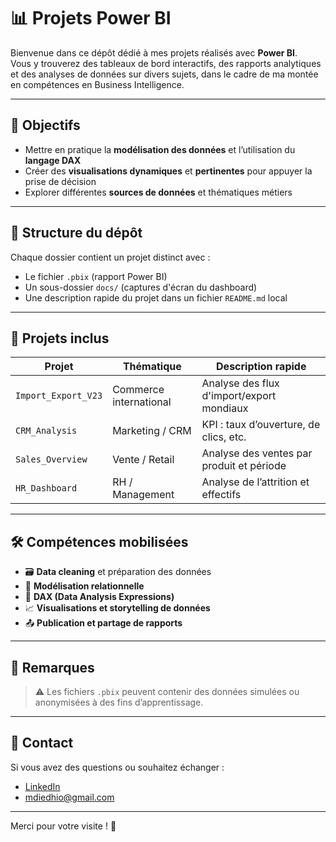 # 📊 Projets Power BI

Bienvenue dans ce dépôt dédié à mes projets réalisés avec **Power BI**.  
Vous y trouverez des tableaux de bord interactifs, des rapports analytiques et des analyses de données sur divers sujets, dans le cadre de ma montée en compétences en Business Intelligence.

---

## 🚀 Objectifs

- Mettre en pratique la **modélisation des données** et l’utilisation du **langage DAX**
- Créer des **visualisations dynamiques** et **pertinentes** pour appuyer la prise de décision
- Explorer différentes **sources de données** et thématiques métiers

---

## 📁 Structure du dépôt

Chaque dossier contient un projet distinct avec :
- Le fichier `.pbix` (rapport Power BI)
- Un sous-dossier `docs/` (captures d'écran du dashboard)
- Une description rapide du projet dans un fichier `README.md` local

---

## 🧠 Projets inclus

| Projet                      | Thématique            | Description rapide                       |
|----------------------------|------------------------|------------------------------------------|
| `Import_Export_V23`        | Commerce international | Analyse des flux d'import/export mondiaux |
| `CRM_Analysis`             | Marketing / CRM        | KPI : taux d’ouverture, de clics, etc.   |
| `Sales_Overview`           | Vente / Retail         | Analyse des ventes par produit et période|
| `HR_Dashboard`             | RH / Management        | Analyse de l’attrition et effectifs       |

---

## 🛠️ Compétences mobilisées

- 🗃️ **Data cleaning** et préparation des données
- 🔁 **Modélisation relationnelle**
- 🧮 **DAX (Data Analysis Expressions)**
- 📈 **Visualisations et storytelling de données**
- 📤 **Publication et partage de rapports**

---

## 📌 Remarques

> ⚠️ Les fichiers `.pbix` peuvent contenir des données simulées ou anonymisées à des fins d’apprentissage.

---

## 🤝 Contact

Si vous avez des questions ou souhaitez échanger :

- [LinkedIn](www.linkedin.com/in/diedhiou) 
- mdiedhio@gmail.com

---

Merci pour votre visite ! 🙌
